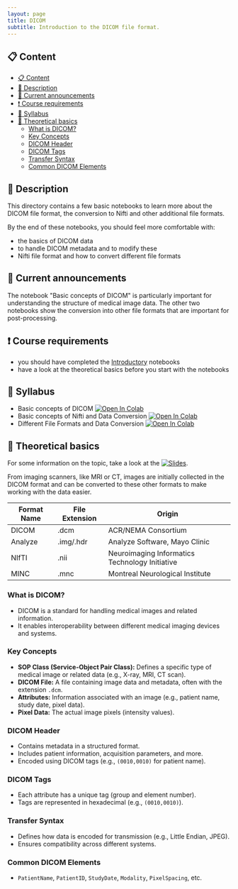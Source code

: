 ```yaml
---
layout: page
title: DICOM
subtitle: Introduction to the DICOM file format.
---
```


## 📋 Content
- [📋 Content](#-content)
- [📄 Description](#-description)
- [📣 Current announcements](#-current-announcements)
- [❗ Course requirements](#-course-requirements)
- [📒 Syllabus](#-syllabus)
- [📝 Theoretical basics](#-theoretical-basics)
  - [What is DICOM?](#what-is-dicom)
  - [Key Concepts](#key-concepts)
  - [DICOM Header](#dicom-header)
  - [DICOM Tags](#dicom-tags)
  - [Transfer Syntax](#transfer-syntax)
  - [Common DICOM Elements](#common-dicom-elements)


## 📄 Description
This directory contains a few basic notebooks to learn more about the DICOM file format, the conversion to Nifti and other additional file formats.

By the end of these notebooks, you should feel more comfortable with:
- the basics of DICOM data
- to handle DICOM metadata and to modify these
- Nifti file format and how to convert different file formats


## 📣 Current announcements
The notebook "Basic concepts of DICOM" is particularly important for understanding the structure of medical image data. The other two notebooks show the conversion into other file formats that are important for post-processing.


## ❗ Course requirements
- you should have completed the [Introductory](./python_basics.md) notebooks
- have a look at the theoretical basics before you start with the notebooks


## 📒 Syllabus
- Basic concepts of DICOM <a href="https://colab.research.google.com/github/University-Clinic-of-Neuroradiology/python-bootcamp/blob/main/notebooks/DICOM/01_introduction.ipynb"><img src="https://colab.research.google.com/assets/colab-badge.svg" alt="Open In Colab"/></a>
- Basic concepts of Nifti and Data Conversion <a href="https://colab.research.google.com/github/University-Clinic-of-Neuroradiology/python-bootcamp/blob/main/notebooks/DICOM/02_dicom2nifti.ipynb"><img src="https://colab.research.google.com/assets/colab-badge.svg" alt="Open In Colab"/></a>
- Different File Formats and Data Conversion <a href="https://colab.research.google.com/github/University-Clinic-of-Neuroradiology/python-bootcamp/blob/main/notebooks/DICOM/03_optional.ipynb"><img src="https://colab.research.google.com/assets/colab-badge.svg" alt="Open In Colab"/></a>


## 📝 Theoretical basics
For some information on the topic, take a look at the [![Slides](https://img.shields.io/badge/Go%20to-slides-pink.svg)](https://raw.githack.com/University-Clinic-of-Neuroradiology/python-bootcamp/main/notebooks/DICOM/slides/DICOM.slides.html#/).

From imaging scanners, like MRI or CT, images are initially collected in the DICOM format and can be converted to these other formats to make working with the data easier.

| Format Name | File Extension | Origin                                         |
|-------------|----------------|------------------------------------------------|
| DICOM       | .dcm           | ACR/NEMA Consortium                            |
| Analyze     | .img/.hdr      | Analyze Software, Mayo Clinic                  |
| NIfTI       | .nii           | Neuroimaging Informatics Technology Initiative |
| MINC        | .mnc           | Montreal Neurological Institute                |

### What is DICOM?
  - DICOM is a standard for handling medical images and related information.
  - It enables interoperability between different medical imaging devices and systems.

### Key Concepts
  - **SOP Class (Service-Object Pair Class):** Defines a specific type of medical image or related data (e.g., X-ray, MRI, CT scan).
  - **DICOM File:** A file containing image data and metadata, often with the extension `.dcm`.
  - **Attributes:** Information associated with an image (e.g., patient name, study date, pixel data).
  - **Pixel Data:** The actual image pixels (intensity values).

### DICOM Header
  - Contains metadata in a structured format.
  - Includes patient information, acquisition parameters, and more.
  - Encoded using DICOM tags (e.g., `(0010,0010)` for patient name).

### DICOM Tags
  - Each attribute has a unique tag (group and element number).
  - Tags are represented in hexadecimal (e.g., `(0010,0010)`).

### Transfer Syntax
  - Defines how data is encoded for transmission (e.g., Little Endian, JPEG).
  - Ensures compatibility across different systems.

### Common DICOM Elements
  - `PatientName`, `PatientID`, `StudyDate`, `Modality`, `PixelSpacing`, etc.
